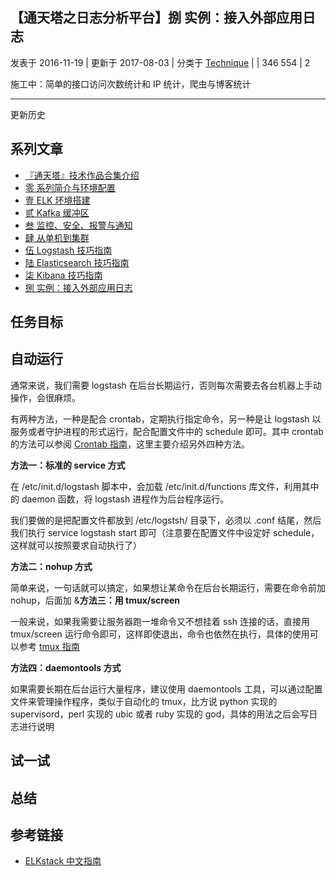 ## 【通天塔之日志分析平台】捌 实例：接入外部应用日志 

 发表于 2016-11-19  |    更新于 2017-08-03    |    分类于  [Technique][0]    |     |   346     554  |    2

施工中：简单的接口访问次数统计和 IP 统计，爬虫与博客统计

- - -

更新历史

## 系列文章

* [『通天塔』技术作品合集介绍][1]
* [零 系列简介与环境配置][2]
* [壹 ELK 环境搭建][3]
* [贰 Kafka 缓冲区][4]
* [叁 监控、安全、报警与通知][5]
* [肆 从单机到集群][6]
* [伍 Logstash 技巧指南][7]
* [陆 Elasticsearch 技巧指南][8]
* [柒 Kibana 技巧指南][9]
* [捌 实例：接入外部应用日志][10]

## 任务目标

## 自动运行

通常来说，我们需要 logstash 在后台长期运行，否则每次需要去各台机器上手动操作，会很麻烦。

有两种方法，一种是配合 crontab，定期执行指定命令，另一种是让 logstash 以服务或者守护进程的形式运行，配合配置文件中的 schedule 即可。其中 crontab 的方法可以参阅 [Crontab 指南][11]，这里主要介绍另外四种方法。

**方法一：标准的 service 方式**

在 /etc/init.d/logstash 脚本中，会加载 /etc/init.d/functions 库文件，利用其中的 daemon 函数，将 logstash 进程作为后台程序运行。

我们要做的是把配置文件都放到 /etc/logstsh/ 目录下，必须以 .conf 结尾，然后我们执行 service logstash start 即可（注意要在配置文件中设定好 schedule，这样就可以按照要求自动执行了）

**方法二：nohup 方式**

简单来说，一句话就可以搞定，如果想让某命令在后台长期运行，需要在命令前加 nohup，后面加 &**方法三：用 tmux/screen**

一般来说，如果我需要让服务器跑一堆命令又不想挂着 ssh 连接的话，直接用 tmux/screen 运行命令即可，这样即使退出，命令也依然在执行，具体的使用可以参考 [tmux 指南][12]

**方法四：daemontools 方式**

如果需要长期在后台运行大量程序，建议使用 daemontools 工具，可以通过配置文件来管理操作程序，类似于自动化的 tmux，比方说 python 实现的 supervisord，perl 实现的 ubic 或者 ruby 实现的 god，具体的用法之后会写日志进行说明

## 试一试

## 总结

## 参考链接

* [ELKstack 中文指南][13]

[0]: /categories/Technique/
[1]: http://wdxtub.com/2016/11/19/babel-series-intro/
[2]: http://wdxtub.com/2016/11/19/babel-log-analysis-platform-0/
[3]: http://wdxtub.com/2016/11/19/babel-log-analysis-platform-1/
[4]: http://wdxtub.com/2016/11/19/babel-log-analysis-platform-2/
[5]: http://wdxtub.com/2016/11/19/babel-log-analysis-platform-3/
[6]: http://wdxtub.com/2016/11/19/babel-log-analysis-platform-4/
[7]: http://wdxtub.com/2016/11/19/babel-log-analysis-platform-5/
[8]: http://wdxtub.com/2016/11/19/babel-log-analysis-platform-6/
[9]: http://wdxtub.com/2016/11/19/babel-log-analysis-platform-7/
[10]: http://wdxtub.com/2016/11/19/babel-log-analysis-platform-8/
[11]: http://wdxtub.com/2016/07/26/crontab-guide/
[12]: ./2016/03/30/tmux-guide/
[13]: https://www.gitbook.com/book/chenryn/kibana-guide-cn/details